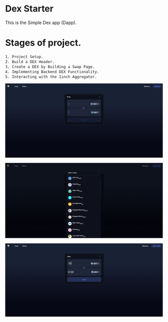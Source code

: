 # Dex Starter

This is the Simple Dex app (Dapp).

# Stages of project.
    1. Project Setup.
    2. Build a DEX Header.
    3. Create a DEX by Building a Swap Page.
    4. Implementing Backend DEX Functionality.
    5. Interacting with the 1inch Aggregator.

![project 1](dex/src/assets/project1.png)

![project 2](dex/src/assets/project2.png)

![project 3](dex/src/assets/project3.png)
